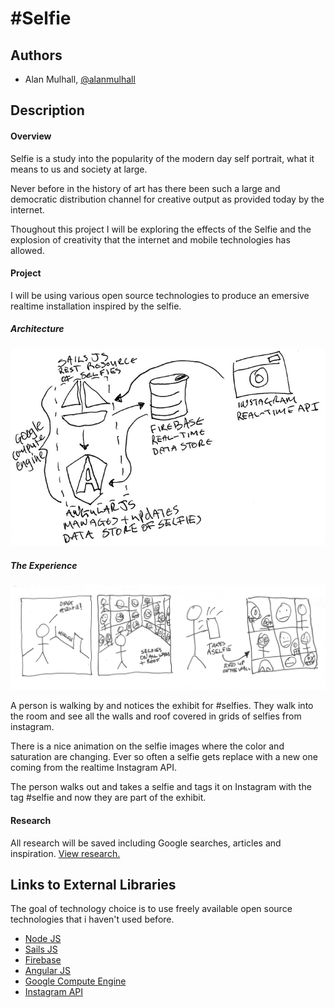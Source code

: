 # #Selfie

## Authors
- Alan Mulhall, [@alanmulhall](http://github.com/alanmulhall, "Alan Mulhall Github")

## Description
#### Overview
Selfie is a study into the popularity of the modern day self portrait, what it means to us and society at large. 

Never before in the history of art has there been such a large and democratic distribution channel for creative output as provided today by the internet.

Thoughout this project I will be exploring the effects of the Selfie and the explosion of creativity that the internet and mobile technologies has allowed.

#### Project
I will be using various open source technologies to produce an emersive realtime installation inspired by the selfie.

##### Architecture
![Architecture](project_images/architecture2.jpg "Architecture")

##### The Experience
![The Experience](project_images/experience.jpg "The Experience")

A person is walking by and notices the exhibit for #selfies. They walk into the room and see all the walls and roof covered in grids of selfies from instagram.

There is a nice animation on the selfie images where the color and saturation are changing. Ever so often a selfie gets replace with a new one coming from the realtime Instagram API.

The person walks out and takes a selfie and tags it on Instagram with the tag #selfie and now they are part of the exhibit.


#### Research
All research will be saved including Google searches, articles and inspiration. [View research.](https://delicious.com/alanmulhall/dev-art, "#selfie research")

## Links to External Libraries
The goal of technology choice is to use freely available open source technologies that i haven't used before.
* [Node JS](http://nodejs.org/ "Node JS")
* [Sails JS](http://sailsjs.org/ "Sails JS")
* [Firebase](https://www.firebase.com/ "Firebase")
* [Angular JS](http://angularjs.org/ "Angular JS")
* [Google Compute Engine](https://cloud.google.com/products/compute-engine/ "Google Compute Engine")
* [Instagram API](http://instagram.com/developer/ "Instagram API")
